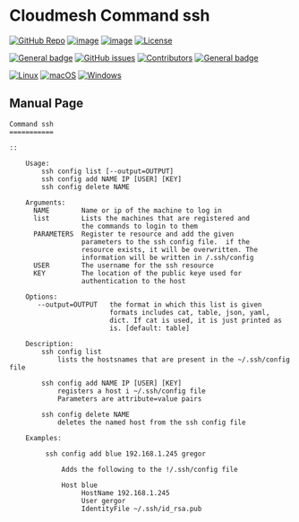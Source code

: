# Cloudmesh Command ssh

[![GitHub Repo](https://img.shields.io/badge/github-repo-green.svg)](https://github.com/cloudmesh/cloudmesh-ssh)
[![image](https://img.shields.io/pypi/pyversions/cloudmesh-ssh.svg)](https://pypi.org/project/cloudmesh-ssh)
[![image](https://img.shields.io/pypi/v/cloudmesh-ssh.svg)](https://pypi.org/project/cloudmesh-ssh/)
[![License](https://img.shields.io/badge/License-Apache%202.0-blue.svg)](https://opensource.org/licenses/Apache-2.0)

[![General badge](https://img.shields.io/badge/Status-Production-<COLOR>.svg)](https://shields.io/)
[![GitHub issues](https://img.shields.io/github/issues/cloudmesh/cloudmesh-ssh.svg)](https://github.com/cloudmesh/cloudmesh-ssh/issues)
[![Contributors](https://img.shields.io/github/contributors/cloudmesh/cloudmesh-ssh.svg)](https://github.com/cloudmesh/cloudmesh-ssh/graphs/contributors)
[![General badge](https://img.shields.io/badge/Other-repos-<COLOR>.svg)](https://github.com/cloudmesh/cloudmesh)


[![Linux](https://img.shields.io/badge/OS-Linux-orange.svg)](https://www.linux.org/)
[![macOS](https://img.shields.io/badge/OS-macOS-lightgrey.svg)](https://www.apple.com/macos)
[![Windows](https://img.shields.io/badge/OS-Windows-blue.svg)](https://www.microsoft.com/windows)



## Manual Page

<!-- START-MANUAL -->
```
Command ssh
===========

::

    Usage:
        ssh config list [--output=OUTPUT]
        ssh config add NAME IP [USER] [KEY]
        ssh config delete NAME

    Arguments:
      NAME        Name or ip of the machine to log in
      list        Lists the machines that are registered and
                  the commands to login to them
      PARAMETERS  Register te resource and add the given
                  parameters to the ssh config file.  if the
                  resource exists, it will be overwritten. The
                  information will be written in /.ssh/config
      USER        The username for the ssh resource
      KEY         The location of the public keye used for
                  authentication to the host

    Options:
       --output=OUTPUT   the format in which this list is given
                         formats includes cat, table, json, yaml,
                         dict. If cat is used, it is just printed as
                         is. [default: table]

    Description:
        ssh config list
            lists the hostsnames that are present in the ~/.ssh/config file

        ssh config add NAME IP [USER] [KEY]
            registers a host i ~/.ssh/config file
            Parameters are attribute=value pairs

        ssh config delete NAME
            deletes the named host from the ssh config file

    Examples:

         ssh config add blue 192.168.1.245 gregor

             Adds the following to the !/.ssh/config file

             Host blue
                  HostName 192.168.1.245
                  User gergor
                  IdentityFile ~/.ssh/id_rsa.pub

```
<!-- STOP-MANUAL -->

